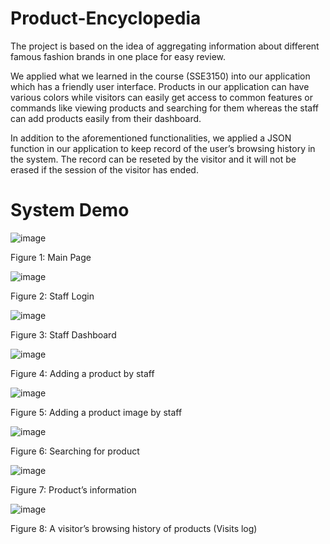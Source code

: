 # Product-Encyclopedia

The project is based on the idea of aggregating information about different famous fashion brands in one place for easy review. 

We applied what we learned in the course (SSE3150) into our application which has a friendly user interface. Products in our application can have various colors while visitors can easily get access to common features or commands like viewing products and searching for them whereas the staff can add products easily from their dashboard. 

In addition to the aforementioned functionalities, we applied a JSON function in our application to keep record of the user’s browsing history in the system. The record can be reseted by the visitor and it will not be erased if the session of the visitor has ended.  

# System Demo

![image](https://user-images.githubusercontent.com/81572422/206457661-dd8ee4e1-87a9-42b1-90c5-f205c4f3fc94.png)

Figure 1: Main Page

![image](https://user-images.githubusercontent.com/81572422/206457719-01650070-b984-407c-b8b5-ae1265d9f620.png)
 
Figure 2: Staff Login
 
 ![image](https://user-images.githubusercontent.com/81572422/206457780-54ba9b1e-b6dd-4cfe-9330-a65b487c95f0.png)
 
Figure 3: Staff Dashboard

![image](https://user-images.githubusercontent.com/81572422/206457868-077011b5-a56b-4861-8445-f092f27a4b56.png)

 
Figure 4: Adding a product by staff

 ![image](https://user-images.githubusercontent.com/81572422/206457900-0caf4b6c-d6b3-45dd-8110-2109208b47b9.png)

 
Figure 5: Adding a product image by staff
 
 ![image](https://user-images.githubusercontent.com/81572422/206457923-b4d7c7c1-5b31-41f2-a647-b8a115e5655b.png)

Figure 6: Searching for product 
 
 ![image](https://user-images.githubusercontent.com/81572422/206457957-35917dae-4061-4fe8-9856-0f7db0eda76d.png)

Figure 7: Product’s information
 
 ![image](https://user-images.githubusercontent.com/81572422/206457988-0a5b24b1-3e1d-4919-83d1-936a0aa52a40.png)

 
Figure 8: A visitor’s browsing history of products (Visits log)
